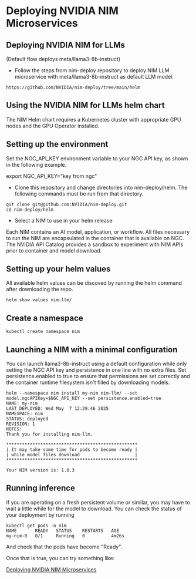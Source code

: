 # Deploying NVIDIA NIM Microservices
## Deploying NVIDIA NIM for LLMs

(Default flow deploys meta/llama3-8b-instruct)

- Follow the steps from nim-deploy repository to deploy NIM LLM microservice with meta/llama3-8b-instruct as default LLM model.

```
https://github.com/NVIDIA/nim-deploy/tree/main/helm
```

## Using the NVIDIA NIM for LLMs helm chart

The NIM Helm chart requires a Kubernetes cluster with appropriate GPU nodes and the GPU Operator installed.

## Setting up the environment

Set the NGC_API_KEY environment variable to your NGC API key, as shown in the following example.

export NGC_API_KEY="key from ngc"

- Clone this repository and change directories into nim-deploy/helm. The following commands must be run from that directory.

```
git clone git@github.com:NVIDIA/nim-deploy.git
cd nim-deploy/helm
```

- Select a NIM to use in your helm release

Each NIM contains an AI model, application, or workflow. All files necessary to run the NIM are encapsulated in the container that is available on NGC. The NVIDIA API Catalog provides a sandbox to experiment with NIM APIs prior to container and model download.

## Setting up your helm values

All available helm values can be discoved by running the helm command after downloading the repo.

```
helm show values nim-llm/
```

## Create a namespace

```
kubectl create namespace nim
```

## Launching a NIM with a minimal configuration

You can launch llama3-8b-instruct using a default configuration while only setting the NGC API key and persistence in one line with no extra files. Set persistence.enabled to true to ensure that permissions are set correctly and the container runtime filesystem isn't filled by downloading models.

```
helm --namespace nim install my-nim nim-llm/ --set model.ngcAPIKey=$NGC_API_KEY --set persistence.enabled=true
NAME: my-nim
LAST DEPLOYED: Wed May  7 12:29:46 2025
NAMESPACE: nim
STATUS: deployed
REVISION: 1
NOTES:
Thank you for installing nim-llm.

**************************************************
| It may take some time for pods to become ready |
| while model files download                     |
**************************************************

Your NIM version is: 1.0.3
```

## Running inference

If you are operating on a fresh persistent volume or similar, you may have to wait a little while for the model to download. You can check the status of your deployment by running

```
kubectl get pods -n nim
NAME       READY   STATUS    RESTARTS   AGE
my-nim-0   0/1     Running   0          4m26s
```

And check that the pods have become "Ready".

Once that is true, you can try something like:

[Deploying NVIDIA NIM Microservices](https://github.com/NVIDIA/nim-deploy/tree/main/helm)

